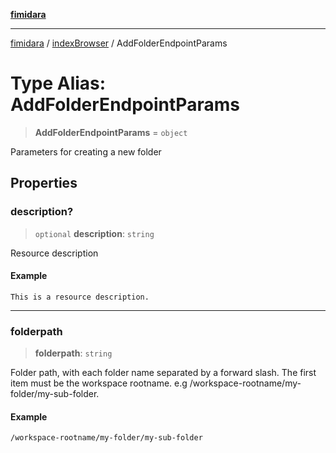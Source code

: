 [**fimidara**](../../README.md)

***

[fimidara](../../modules.md) / [indexBrowser](../README.md) / AddFolderEndpointParams

# Type Alias: AddFolderEndpointParams

> **AddFolderEndpointParams** = `object`

Parameters for creating a new folder

## Properties

### description?

> `optional` **description**: `string`

Resource description

#### Example

```
This is a resource description.
```

***

### folderpath

> **folderpath**: `string`

Folder path, with each folder name separated by a forward slash. The first item must be the workspace rootname. e.g /workspace-rootname/my-folder/my-sub-folder.

#### Example

```
/workspace-rootname/my-folder/my-sub-folder
```
